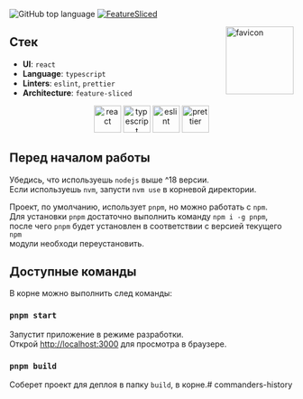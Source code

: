 ![GitHub top language](https://img.shields.io/github/languages/top/select-name/sharead-frontend)
[![FeatureSliced](https://img.shields.io/badge/Powered%20by-%F0%9F%8D%B0%20Feature%20Sliced-%235c9cb5)](https://feature-sliced.design/)

<img alt="favicon" src="https://avatars.githubusercontent.com/u/79259044?s=140&u=0f3f9724ad109ab3dde2a90b9391493062a5444a&v=4" height=120 align="right" />

## Стек

- **UI**: `react`
- **Language**: `typescript`
- **Linters**: `eslint`, `prettier`
- **Architecture**: `feature-sliced`

<div align="center">
<img title="react" alt="react" height=48 src="https://cdn.auth0.com/blog/react-js/react.png"/>
<img title="typescript" alt="typescript" height=48 src="https://raw.githubusercontent.com/remojansen/logo.ts/master/ts.png"/>
<img title="eslint" alt="eslint" height=48 src="https://d33wubrfki0l68.cloudfront.net/204482ca413433c80cd14fe369e2181dd97a2a40/092e2/assets/img/logo.svg"/>
<img title="prettier" alt="prettier" height=48 src="https://prettier.io/icon.png"/>
</div>

## Перед началом работы
Убедись, что используешь `nodejs` выше ^18 версии.\
Если используешь `nvm`, запусти `nvm use` в корневой директории.

Проект, по умолчанию, использует `pnpm`, но можно работать с `npm`.\
Для установки `pnpm` достаточно выполнить команду `npm i -g pnpm`,\
после чего `pnpm` будет установлен в соответствии с версией текущего `npm`\
модули необходи переустановить.

## Доступные команды

В корне можно выполнить след команды:

### `pnpm start`

Запустит приложение в режиме разработки.\
Открой [http://localhost:3000](http://localhost:3000) для просмотра в браузере.

### `pnpm build`

Соберет проект для деплоя в папку `build`, в корне.# commanders-history
